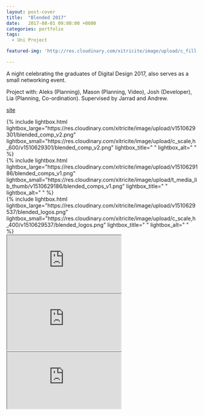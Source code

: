 ```yaml
---
layout: post-cover
title:  "Blended 2017"
date:   2017-08-01 09:00:00 +0800
categories: portfolio
tags:
  - Uni Project

featured-img: 'http://res.cloudinary.com/xitricite/image/upload/c_fill,g_north,h_600,w_910,x_0/v1510629301/blended_comp_v2.jpg'

---
```


A night celebrating the graduates of Digital Design 2017, also serves as a small networking event.

Project with: Aleks (Planning), Mason (Planning, Video), Josh (Developer), Lia (Planning, Co-ordination). Supervised by Jarrad and Andrew.


<span class="fa-2x"><span class="fa fa-globe"></span> [site](http://blendedcurtin.com/)</span>

<div class="photoGrid">
    <div>
    {% include lightbox.html
        lightbox_large="https://res.cloudinary.com/xitricite/image/upload/v1510629301/blended_comp_v2.png"
        lightbox_small="https://res.cloudinary.com/xitricite/image/upload/c_scale,h_600/v1510629301/blended_comp_v2.png"
        lightbox_title=" "
        lightbox_alt=" "  %}
    </div>
    <div>
    {% include lightbox.html
        lightbox_large="https://res.cloudinary.com/xitricite/image/upload/v1510629186/blended_comps_v1.png"
        lightbox_small="https://res.cloudinary.com/xitricite/image/upload/t_media_lib_thumb/v1510629186/blended_comps_v1.png"
        lightbox_title=" "
        lightbox_alt=" "  %}
    </div>
    <div>   
    {% include lightbox.html
        lightbox_large="https://res.cloudinary.com/xitricite/image/upload/v1510629537/blended_logos.png"
        lightbox_small="https://res.cloudinary.com/xitricite/image/upload/c_scale,h_400/v1510629537/blended_logos.png"
        lightbox_title=" "
        lightbox_alt=" "  %}
    </div>
    <div class="videoWrapper"><iframe src="https://codepen.io/xitricite/full/OxQqQE/">&nbsp;</iframe></div>
    <div class="videoWrapper"><iframe src="https://codepen.io/xitricite/full/qPXqwo/">&nbsp;</iframe></div>
    <div class="videoWrapper"><iframe src="https://codepen.io/xitricite/full/mBmYgN/">&nbsp;</iframe></div>
</div>
